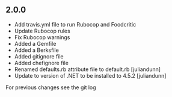 ## 2.0.0
* Add travis.yml file to run Rubocop and Foodcritic
* Update Rubocop rules
* Fix Rubocop warnings
* Added a Gemfile
* Added a Berksfile
* Added gitignore file
* Added chefignore file
* Renamed defaults.rb attribute file to default.rb [juliandunn]
* Update to version of .NET to be installed to 4.5.2 [juliandunn]


For previous changes see the git log

